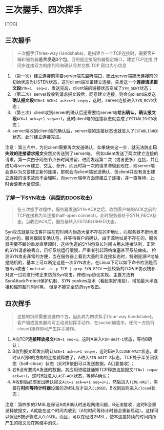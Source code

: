 # 三次握手、四次挥手

[TOC]

## 三次握手

> 三次握手(Three-way Handshake)，是指建立一个TCP连接时，需要客户端和服务器**总共发送3个包**。目的是连接服务器指定端口，建立TCP连接,并同步连接双方的序列号和确认号并交换 TCP 窗口大小信息

1. （第一次）建立连接前需要server端先监听端口，因此server端简历连接前的初始状态为LISTEN状态，这时client端准备建立连接，先发送一个**连接请求报文段**`SYN=1  seq=x`，发送完后，client端的链接状态变成了`SYN_SENT`状态；
2. （第二次）server段收到请求报文段后，同意建立连接，则会向client端发送**确认报文段**`SYN=1 ACK=1 ack=x+1 seq=y`，这时，server连接进入`SYN_RCVD`状态；
3. （第三次）client收到server的确认后还需要给server端**给出确认**，**确认报文段**`ACK=1 ack=y+1 seq=x+1`，此时client端的连接状态就变成了`ESTABLISHED`状态；
4. server端收到client端的确认后，server端的连接状态也就进入了`ESTABLISHED`状态，此时建立连接完成。

注意：第三点中，为何client需要再次发送确认，如果缺失这一步，就无法防止**已失效的连接请求报文**突然又传送到了server端。
例如client发送了两次建立连接的请求，第一次由于网络节点长时间滞留，进而发起第二次（或者更多）连接，并且成功与server建立、交互、断开。而此时第一次的请求滞留到现在，则server端会误以为又要建立新的连接，那就会向client端发送确认，但client并没有发出建立连接的请求故而不会理睬，而server端单方面却建立了连接，并一直等待，此时会浪费大量资源。

### 了解一下SYN攻击（典型的DDOS攻击）

>在三次握手过程中，服务器发送SYN-ACK之后，收到客户端的ACK之前的TCP连接称为半连接(half-open connect)。此时服务器处于SYN_RECV状态。当收到ACK后，服务器转入ESTABLISHED状态。

Syn攻击就是攻击客户端在短时间内伪造大量不存在的IP地址，向服务器不断地发送syn包，服务器回复确认包，并等待客户的确认，由于源地址是不存在的，服务器需要不断的重发直至超时，这些伪造的SYN包将长时间占用未连接队列，正常的SYN请求被丢弃，目标系统运行缓慢，严重者引起网络堵塞甚至系统瘫痪。
检测SYN攻击非常的方便，当在服务器上看到大量的半连接状态时，特别是源IP地址是随机的，基本上可以断定这是一次SYN攻击。在Linux下可以如下命令检测是否被Syn攻击：`netstat -n -p TCP | grep SYN_RECV`
一般较新的TCP/IP协议栈都对这一过程进行修正来防范Syn攻击，修改tcp协议实现。主要方法有SynAttackProtect保护机制、SYN cookies技术（看起来好用些）、增加最大半连接和缩短超时时间等。
但是不能完全防范syn攻击。

## 四次挥手

> 连接的拆除需要发送四个包，因此称为四次挥手(four-way handshake)。客户端或服务器均可主动发起挥手动作，在socket编程中，任何一方执行close()操作即可产生挥手操作。

1. A向TCP**连接释放报文**`FIN=1 seq=u`，这时A进入`FIN-WAIT-1`状态，等待B确认；
2. B收到报文即发出确认`ACK=1 ack=u+1 seq=v`，这时B进入`CLOSE-WAIT`状态，此时从A到B的方向的连接就释放了，A进入`FIN-WAIT-2`状态，TCP处于半关闭状态（half-close）状态（此时B依旧可以发送数据，A仍要接收）；
3. 若B没有要向A发送的数据，其应用进程就通知TCP释放连接报文`FIN=1 seq=w ack=u+1`，这时B就进入`LAST-ACK`状态，等待A确认；
4. A收到后必须发出确认报文`ACK=1 ack=w+1 seq=u+1`，然后进入`TIME-WAIT`，需要在**时间等待计时器**设置的2MSL后才进入`CLOSED`，B收到后则进入`closed`状态；

注意：第四步的2MSL是保证A向B确认时出现网络问题，B无法接收，这时B会重发释放报文，A就能在这个时间内收到（A的时间等待计时器会重新启动）。这样可以保证B按步骤进入`CLOSED`。而且，可以在经过2MSL，使本连接持续的时间内所产生的报文段在网络中消失。

